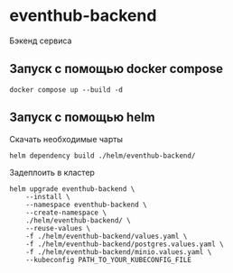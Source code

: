 # eventhub-backend
Бэкенд сервиса 

## Запуск с помощью docker compose

```shell
docker compose up --build -d
```

## Запуск с помощью helm

Скачать необходимые чарты

```shell
helm dependency build ./helm/eventhub-backend/
```

Задеплоить в кластер

```shell
helm upgrade eventhub-backend \
    --install \
    --namespace eventhub-backend \
    --create-namespace \
    ./helm/eventhub-backend/ \
    --reuse-values \
    -f ./helm/eventhub-backend/values.yaml \
    -f ./helm/eventhub-backend/postgres.values.yaml \
    -f ./helm/eventhub-backend/minio.values.yaml \
    --kubeconfig PATH_TO_YOUR_KUBECONFIG_FILE
```
